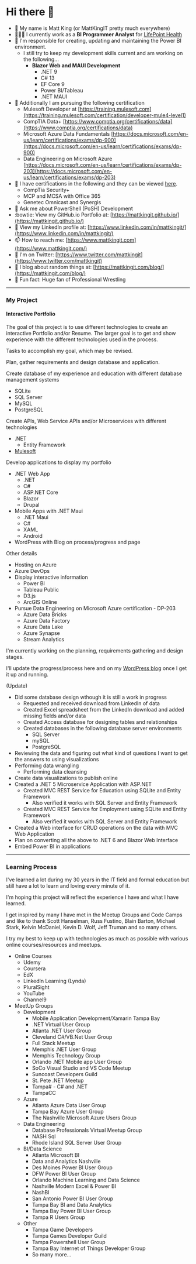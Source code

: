 # Hi there 👋

- 🔭 My name is Matt King (or MattKingIT pretty much everywhere)
- 👨🏼‍💼 I currently work as a **BI Programmer Analyst** for [LifePoint Health](https://lifepointhealth.net/)
- 🥼 I'm responsible for creating, updating and maintaining the Power BI environment.
  - I still try to keep my development skills current and am working on the following...
    - **Blazor Web and MAUI Development**
      - .NET 9
      - C# 13
      - EF Core 9
      - Power BI/Tableau
      - .NET MAUI
- 🌱 Additionally I am pursuing the following certification
  - Mulesoft Developer at [https://training.mulesoft.com](https://training.mulesoft.com/certification/developer-mule4-level1)
  - CompTIA Data+ [https://www.comptia.org/certifications/data](https://www.comptia.org/certifications/data)
  - Microsoft Azure Data Fundamentals [https://docs.microsoft.com/en-us/learn/certifications/exams/dp-900](https://docs.microsoft.com/en-us/learn/certifications/exams/dp-900)
  - Data Engineering on Microsoft Azure [https://docs.microsoft.com/en-us/learn/certifications/exams/dp-203](https://docs.microsoft.com/en-us/learn/certifications/exams/dp-203)
- 🎇 I have certifications in the following and they can be viewed [here](https://www.credly.com/users/matthew-king.e33fd382).
  - CompTia Security+
  - MCP and MCSA with Office 365
  - Genetec Omnicast and Synergis
- 💬 Ask me about PowerShell (PoSH) Development
- :bowtie: View my GitHub.io Portfolio at: [https://mattkingit.github.io/](https://mattkingit.github.io/)
- 👔 View my LinkedIn profile at: [https://www.linkedin.com/in/mattkingit/](https://www.linkedin.com/in/mattkingit/)
- 📫 How to reach me: [https://www.mattkingit.com](https://www.mattkingit.com/)
- 🐥 I'm on Twitter: [https://www.twitter.com/mattkingit](https://www.twitter.com/mattkingit)
- 📘 I blog about random things at: [https://mattkingit.com/blog/](https://mattkingit.com/blog/)
- 🤼 Fun fact: Huge fan of Professional Wrestling

---

### My Project

#### Interactive Portfolio

The goal of this project is to use different technologies to create an interactive Portfolio and/or Resume. The larger goal is to get and show experience with the different technologies used in the process.
  
Tasks to accomplish my goal, which may be revised.

Plan, gather requirements and design database and application.

Create database of my experience and education with different database management systems

- SQLite
- SQL Server
- MySQL
- PostgreSQL

Create APIs, Web Service APIs and/or Microservices with different technologies

- .NET
  - Entity Framework
- [Mulesoft](https://mattkingit.github.io/mattkingitdev-mule/)

Develop applications to display my portfolio

- .NET Web App
  - .NET
  - C#
  - ASP.NET Core
  - Blazor
  - Drupal
- Mobile Apps with .NET Maui
  - .NET Maui
  - C#
  - XAML
  - Android
- WordPress with Blog on process/progress and page

Other details

- Hosting on Azure
- Azure DevOps
- Display interactive information
  - Power BI
  - Tableau Public
  - D3.js
  - ArcGIS Online
- Pursue Data Engineering on Microsoft Azure certification - DP-203
  - Azure Data Bricks
  - Azure Data Factory
  - Azure Data Lake
  - Azure Synapse
  - Stream Analytics

I'm currently working on the planning, requirements gathering and design stages.

I'll update the progress/process here and on my [WordPress blog](https://www.mattkingit.com/blog) once I get it up and running.

(Update)

- Did some database design wthough it is still a work in progress
  - Requested and received download from LinkedIn of data
  - Created Excel spreadsheet from the LinkedIn download and added missing fields and/or data
  - Created Access database for designing tables and relationships
  - Created databases in the following database server environments
    - SQL Server
    - mySQL
    - PostgreSQL
- Reviewing the data and figuring out what kind of questions I want to get the answers to using visualizations
- Performing data wrangling
  - Performing data cleansing
- Create data visualizations to publish online
- Created a .NET 5 Microservice Application with ASP.NET
  - Created MVC REST Service for Education using SQLite and Entity Framework
    - Also verified it works with SQL Server and Entity Framework
  - Created MVC REST Service for Employment using SQLite and Entity Framework
    - Also verified it works with SQL Server and Entity Framework
- Created a Web interface for CRUD operations on the data with MVC Web Application
- Plan on converting all the above to .NET 6 and Blazor Web Interface
- Embed Power BI in applications

---

### Learning Process

I've learned a lot during my 30 years in the IT field and formal education but still have a lot to learn and loving every minute of it.

I'm hoping this project will reflect the experience I have and what I have learned.

I get inspired by many I have met in the Meetup Groups and Code Camps and like to thank Scott Hanselman, Russ Fustino, Blain Barton, Michael Stark, Kelvin McDaniel, Kevin D. Wolf, Jeff Truman and so many others.

I try my best to keep up with technologies as much as possible with various online courses/resources and meetups.

- Online Courses
  - Udemy
  - Coursera
  - EdX
  - LinkedIn Learning (Lynda)
  - PluralSight
  - YouTube
  - Channel9
- MeetUp Groups
  - Development
    - Mobile Application Development/Xamarin Tampa Bay
    - .NET Virtual User Group
    - Atlanta .NET User Group
    - Cleveland C#/VB.Net User Group
    - Full Stack Meetup
    - Memphis .NET User Group
    - Memphis Technology Group
    - Orlando .NET Mobile app User Group
    - SoCo Visual Studio and VS Code Meetup
    - Suncoast Developers Guild
    - St. Pete .NET Meetup
    - Tampa# - C# and .NET
    - TampaCC
  - Azure
    - Atlanta Azure Data User Group
    - Tampa Bay Azure User Group
    - The Nashville Microsoft Azure Users Group
  - Data Engineering
    - Database Professionals Virtual Meetup Group
    - NASH Sql
    - Rhode Island SQL Server User Group  
  - BI/Data Science
    - Atlanta Microsoft BI
    - Data and Analytics Nashville
    - Des Moines Power BI User Group
    - DFW Power BI User Group
    - Orlando Machine Learning and Data Science
    - Nashville Modern Excel & Power BI
    - NashBI
    - San Antonio Power BI User Group
    - Tampa Bay BI and Data Analytics
    - Tampa Bay Power BI User Group
    - Tampa R Users Group
  - Other
    - Tampa Game Developers
    - Tampa Games Developer Guild
    - Tampa Powershell User Group
    - Tampa Bay Internet of Things Developer Group
    - So many more...
<!--
**mattkingit/mattkingit** is a ✨ _special_ ✨ repository because its `README.md` (this file) appears on your GitHub profile.

tals-mule4>
- 👯 I’m looking to collaborate on ...
- 🤔 I’m looking for help with ...
.
- 😄 Pronouns: ...
.
-->
